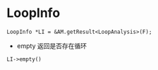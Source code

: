 # LoopInfo
```
LoopInfo *LI = &AM.getResult<LoopAnalysis>(F);
```

* empty
返回是否存在循环
```
LI->empty()
```
